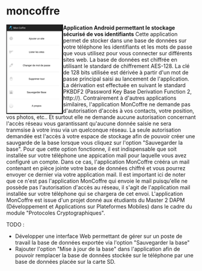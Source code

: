 # moncoffre
<img src="img/accueil.png" width="30%" align="left"> **Application Android permettant le stockage sécurisé de vos identifiants**
Cette application permet de stocker dans une base de données sur votre téléphone les identifiants et les mots de passe que vous utilisez pour vous connecter sur différents sites web. La base de données est chiffrée en utilisant le standard de chiffrement
AES-128. La clé de 128 bits utilisée est dérivée à partir d'un mot de passe principal saisi au lancement de l'application. La 
dérivation est effectuée en suivant le standard PKBDF2 (Password Key Base Derivation Function 2, http://). Contrairement à d'autres applications similaires, l'application MonCoffre ne demande pas d'autorisation d'accès à vos contacts, votre position, vos photos, etc.. Et surtout elle ne demande aucune autorisation concernant l'accès réseau vous garantissant qu'aucune donnée saisie ne sera tranmsise à votre insu via un quelconque réseau. La seule autorisation demandée est l'accès à votre espace de stockage afin de pouvoir créer une sauvgarde de la base lorsque vous cliquez sur l'option "Sauvegarder la base". Pour que cette option fonctionne, il est indispensable que soit installée sur votre téléphone une appication mail pour laquelle vous avez configuré un compte. Dans ce cas, l'application MonCoffre crééra un mail contenant en pièce jointe votre base de données chiffré et vous pourrez envoyer ce dernier via votre application mail. Il est important ici de noter que ce n'est pas l'application MonCoffre qui envoie le mail puisqu'elle ne possède pas l'autorisation d'accès au réseau, il s'agit de l'application mail installée sur votre téléphone qui se chargera de cet envoi.
L'application MonCoffre est issue d'un projet donné aux étudiants du Master 2 DAPM (Développement et Applications sur Plateformes Mobiles) dans le cadre du module "Protocoles Cryptographiques".

TODO :

- Développer une interface Web permettant de gérer sur un poste de travail la base de données exportée via l'option "Sauvegarder la base"
- Rajouter l'option "Mise à jour de la base" dans l'application afin de pouvoir remplacer la base de données stockée sur le téléphone par une base de données placée sur la carte SD.

